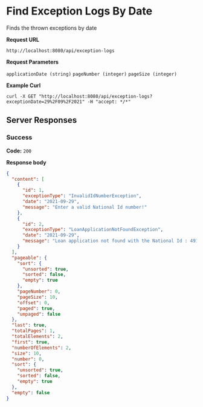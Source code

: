 # Find Exception Logs By Date

Finds the thrown exceptions by date

**Request URL**

`http://localhost:8080/api/exception-logs`

**Request Parameters**

`applicationDate (string)`
`pageNumber (integer)`
`pageSize (integer)`


**Example Curl**

`curl -X GET "http://localhost:8080/api/exception-logs?exceptionDate=29%2F09%2F2021" -H "accept: */*"`

## Server Responses
### Success

**Code:** `200`

**Response body**
```json
{
  "content": [
    {
      "id": 1,
      "exceptionType": "InvalidIdNumberException",
      "date": "2021-09-29",
      "message": "Enter a valid National Id number!"
    },
    {
      "id": 2,
      "exceptionType": "LoanApplicationNotFoundException",
      "date": "2021-09-29",
      "message": "Loan application not found with the National Id : 49185966930"
    }
  ],
  "pageable": {
    "sort": {
      "unsorted": true,
      "sorted": false,
      "empty": true
    },
    "pageNumber": 0,
    "pageSize": 10,
    "offset": 0,
    "paged": true,
    "unpaged": false
  },
  "last": true,
  "totalPages": 1,
  "totalElements": 2,
  "first": true,
  "numberOfElements": 2,
  "size": 10,
  "number": 0,
  "sort": {
    "unsorted": true,
    "sorted": false,
    "empty": true
  },
  "empty": false
}
```



